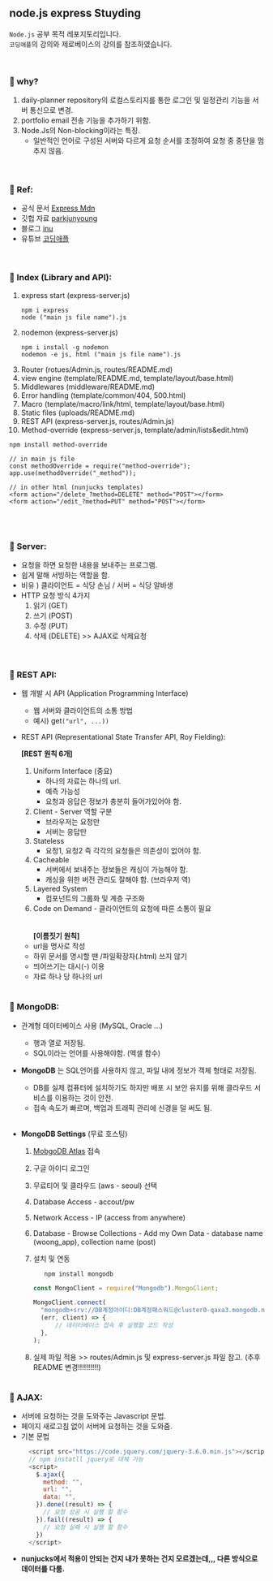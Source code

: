 ## node.js express Stuyding
`Node.js` 공부 목적 레포지토리입니다.  
`코딩애플`의 강의와 제로베이스의 강의를 참조하였습니다.

<br>

### 📌 why?


1. daily-planner repository의 로컬스토리지를 통한 로그인 및 일정관리 기능을 서버 통신으로 변경.
2. portfolio email 전송 기능을 추가하기 위함.
3. Node.Js의 Non-blocking이라는 특징.
   - 일반적인 언어로 구성된 서버와 다르게 요청 순서를 조정하여 요청 중 중단을 멈추지 않음.
     <br>  
     <br>

### 📌 Ref:


- 공식 문서 [Express Mdn](https://developer.mozilla.org/ko/docs/Learn/Server-side/Express_Nodejs/Introduction)
- 깃헙 자료 [parkjunyoung](https://github.com/parkjunyoung/express-online)
- 블로그 [inu](https://inuplace.tistory.com/643?category=933545)
- 유튜브 [코딩애플](https://www.youtube.com/channel/UCSLrpBAzr-ROVGHQ5EmxnUg)
  <br>  
  <br>

### 📌 Index (Library and API):


1. express start (express-server.js)
   ```
   npm i express
   node ("main js file name").js
   ```
2. nodemon (express-server.js)
   ```
   npm i install -g nodemon
   nodemon -e js, html ("main js file name").js
   ```
3. Router (rotues/Admin.js, routes/README.md)
4. view engine (template/README.md, template/layout/base.html)
5. Middlewares (middleware/README.md)
6. Error handling (template/common/404, 500.html)
7. Macro (template/macro/link/html, template/layout/base.html)
8. Static files (uploads/README.md)
9. REST API (express-server.js, routes/Admin.js)
10. Method-override (express-server.js, template/admin/lists&edit.html)

```
npm install method-override

// in main js file
const methodOverride = require("method-override");
app.use(methodOverride("_method"));

// in other html (nunjucks templates)
<form action="/delete_?method=DELETE" method="POST"></form>
<form action="/edit_?method=PUT" method="POST"></form>
```

   <br>
   <br>

### 📌 Server:

- 요청을 하면 요청한 내용을 보내주는 프로그램.
- 쉽게 말해 서빙하는 역할을 함.
- 비유 ) 클라이언트 = 식당 손님 / 서버 = 식당 알바생
- HTTP 요청 방식 4가지
  1.  읽기 (GET)
  2.  쓰기 (POST)
  3.  수정 (PUT)
  4.  삭제 (DELETE) >> AJAX로 삭제요청  
      <br>
      <br>

### 📌 REST API:

- 웹 개발 시 API (Application Programming Interface)

  - 웹 서버와 클라이언트의 소통 방법
  - 예시) get`("url", ...))`

- REST API (Representational State Transfer API, Roy Fielding):

  **[REST 원칙 6개]**

  1.  Uniform Interface (중요)
      - 하나의 자료는 하나의 url.
      - 예측 가능성
      - 요청과 응답은 정보가 충분히 들어가있어야 함.
  2.  Client - Server 역할 구분
      - 브라우저는 요청만
      - 서버는 응답만
  3.  Stateless
      - 요청1, 요청2 즉 각각의 요청들은 의존성이 없어야 함.
  4.  Cacheable
      - 서버에서 보내주는 정보들은 캐싱이 가능해야 함.
      - 캐싱을 위한 버전 관리도 잘해야 함. (브라우저 역)
  5.  Layered System
      - 컴포넌트의 그룹화 및 계층 구조화
  6.  Code on Demand - 클라이언트의 요청에 따른 소통이 필요  
      <br>
      <br>
      **[이름짓기 원칙]**

  - url을 명사로 작성
  - 하위 문서를 명시할 땐 /파일확장자(.html) 쓰지 않기
  - 띄어쓰기는 대시(-) 이용
  - 자료 하나 당 하나의 url
    <br>
    <br>

### 📌 MongoDB:

- 관계형 데이터베이스 사용 (MySQL, Oracle ...)
  - 행과 열로 저장됨.
  - SQL이라는 언어를 사용해야함. (엑셀 함수)
- **MongoDB** 는 SQL언어를 사용하지 않고, 파일 내에 정보가 객체 형태로 저장됨.

  - DB를 실제 컴퓨터에 설치하기도 하지만 배포 시 보안 유지를 위해 클라우드 서비스를 이용하는 것이 안전.
  - 접속 속도가 빠르며, 백업과 트래픽 관리에 신경을 덜 써도 됨.  
    <br>

- **MongoDB Settings** (무료 호스팅)

  1.  [MobgoDB Atlas](https://www.mongodb.com/cloud/atlas/lp/try2?https://www.mongodb.com/cloud/atlas/lp/try2-aterms&utm_source=google&utm_campaign=gs_apac_south_korea_search_core_brand_atlas_desktop&utm_term=mongodb%20atlas&utm_medium=cpc_paid_search&utm_ad=e&utm_ad_campaign_id=12212624365&adgroup=115749706543&gclid=CjwKCAjw3cSSBhBGEiwAVII0Z_VbB0FGyTHppv24KCVIr-Kn7ARePSG0yPsoPpFvJrOaZAznxERkahoCoKsQAvD_BwE) 접속
  2.  구글 아이디 로그인
  3.  무료티어 및 클라우드 (aws - seoul) 선택
  4.  Database Access - accout/pw
  5.  Network Access - IP (access from anywhere)
  6.  Database - Browse Collections - Add my Own Data - database name (woong_app), collection name (post)
  7.  설치 및 연동

      ```
         npm install mongodb
      ```

      ```javascript
      const MongoClient = require("Mongodb").MongoClient;

      MongoClient.connect(
      	"mongodb+srv://DB계정아이디:DB계정패스워드@cluster0-qaxa3.mongodb.net/데이터베이스이름?retryWrites=true&w=majority",
      	(err, client) => {
      		// 데이터베이스 접속 후 실행할 코드 작성
      	},
      );
      ```

  8.  실제 파일 적용 >> routes/Admin.js 및 express-server.js 파일 참고. (추후 README 변경!!!!!!!!!!)
      <br>
      <br>

### 📌 AJAX:

- 서버에 요청하는 것을 도와주는 Javascript 문법.
- 페이지 새로고침 없이 서버에 요청하는 것을 도와줌.
- 기본 문법
  ```javascript
    <script src="https://code.jquery.com/jquery-3.6.0.min.js"></script>
    // npm instatll jquery로 대체 가능
    <script>
      $.ajax({
        method: "",
        url: "",
        data: "",
      }).done((result) => {
        // 요청 성공 시 실행 할 함수
      }).fail((result) => {
        // 요청 실패 시 실행 할 함수
      })
    </script>
  ```
- **nunjucks에서 적용이 안되는 건지 내가 못하는 건지 모르겠는데,,, 다른 방식으로 데이터를 다룸.**
